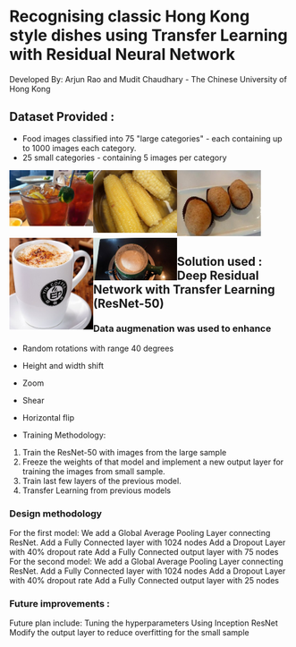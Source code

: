 # Recognising classic Hong Kong style dishes using Transfer Learning with Residual Neural Network

Developed By: Arjun Rao and Mudit Chaudhary - The Chinese University of Hong Kong

## Dataset Provided :
 * Food images classified into 75 "large categories" - each containing up to 1000 images each category.
 * 25 small categories - containing 5 images per category
 
 <img src="https://github.com/arjunarao619/Food-Classification-Using-Small-Sample-Learning-/blob/master/contest_docs/16073.jpg" width="150" align = "centre" /> <img src="https://github.com/arjunarao619/Food-Classification-Using-Small-Sample-Learning-/blob/master/contest_docs/17476.jpg" width="150" align = "left" /> <img src="https://github.com/arjunarao619/Food-Classification-Using-Small-Sample-Learning-/blob/master/contest_docs/55556.jpg" width="150" align = "left" /> <img src="https://github.com/arjunarao619/Food-Classification-Using-Small-Sample-Learning-/blob/master/contest_docs/21103.jpg" width="150" align = "left" /> <img src="https://github.com/arjunarao619/Food-Classification-Using-Small-Sample-Learning-/blob/master/contest_docs/6339.jpg" width="150" align = "left" /> 

 
## Solution used : Deep Residual Network with Transfer Learning (ResNet-50)
### Data augmenation was used to enhance
* Random rotations with range 40 degrees
* Height and width shift
* Zoom
* Shear
* Horizontal flip

* Training Methodology:
1) Train the ResNet-50 with images from the large sample
2) Freeze the weights of that model and implement a new output layer for training the images from small sample.
3) Train last few layers of the previous model.
4) Transfer Learning from previous models

### Design methodology

For the first model:
We add a Global Average Pooling Layer connecting ResNet.
Add a Fully Connected layer with 1024 nodes
Add a Dropout Layer with 40% dropout rate
Add a Fully Connected output layer with 75 nodes
For the second model:
We add a Global Average Pooling Layer connecting ResNet.
Add a Fully Connected layer with 1024 nodes
Add a Dropout Layer with 40% dropout rate
Add a Fully Connected output layer with 25 nodes

### Future improvements :
Future plan include:
Tuning the hyperparameters
Using Inception ResNet
Modify the output layer to reduce overfitting for the small sample



